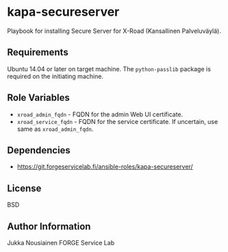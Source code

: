 kapa-secureserver
=========

Playbook for installing Secure Server for X-Road (Kansallinen Palveluväylä).

Requirements
------------

Ubuntu 14.04 or later on target machine. The `python-passlib` package is 
required on the initiating machine.

Role Variables
--------------

- `xroad_admin_fqdn` - FQDN for the admin Web UI certificate.
- `xroad_service_fqdn` - FQDN for the service certificate. If uncertain, use
   same as `xroad_admin_fqdn`.

Dependencies
------------

- https://git.forgeservicelab.fi/ansible-roles/kapa-secureserver/

License
-------

BSD

Author Information
------------------

Jukka Nousiainen
FORGE Service Lab


